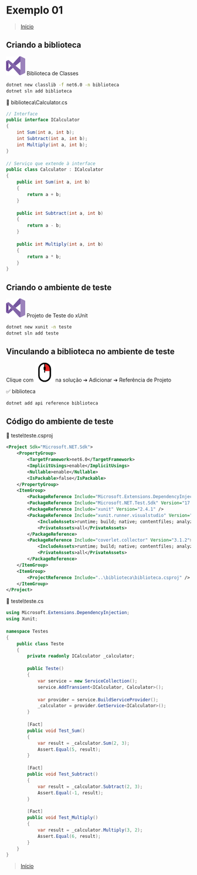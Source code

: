 # Exemplo 01

> [Início](./README.md)

## Criando a biblioteca

![](https://raw.githubusercontent.com/Clemilton10/icons/409d6f8e4996b306276f8c31332e2574ce7b019e/vs.svg) Biblioteca de Classes

```sh
dotnet new classlib -f net6.0 -n biblioteca
dotnet sln add biblioteca
```

📝 biblioteca\Calculator.cs

```csharp
// Interface
public interface ICalculator
{
	int Sum(int a, int b);
	int Subtract(int a, int b);
	int Multiply(int a, int b);
}

// Serviço que extende à interface
public class Calculator : ICalculator
{
	public int Sum(int a, int b)
	{
		return a + b;
	}

	public int Subtract(int a, int b)
	{
		return a - b;
	}

	public int Multiply(int a, int b)
	{
		return a * b;
	}
}
```

## Criando o ambiente de teste

![](https://raw.githubusercontent.com/Clemilton10/icons/409d6f8e4996b306276f8c31332e2574ce7b019e/vs.svg) Projeto de Teste do xUnit

```sh
dotnet new xunit -n teste
dotnet sln add teste
```

## Vinculando a biblioteca no ambiente de teste

Clique com ![](https://raw.githubusercontent.com/Clemilton10/icons/409d6f8e4996b306276f8c31332e2574ce7b019e/bt_right.svg) na solução ➔ Adicionar ➔ Referência de Projeto

✅ biblioteca

```sh
dotnet add api reference biblioteca
```

## Código do ambiente de teste

📝 teste\teste.csproj

```xml
<Project Sdk="Microsoft.NET.Sdk">
	<PropertyGroup>
		<TargetFramework>net6.0</TargetFramework>
		<ImplicitUsings>enable</ImplicitUsings>
		<Nullable>enable</Nullable>
		<IsPackable>false</IsPackable>
	</PropertyGroup>
	<ItemGroup>
		<PackageReference Include="Microsoft.Extensions.DependencyInjection" Version="6.0.1" />
		<PackageReference Include="Microsoft.NET.Test.Sdk" Version="17.1.0" />
		<PackageReference Include="xunit" Version="2.4.1" />
		<PackageReference Include="xunit.runner.visualstudio" Version="2.4.3">
			<IncludeAssets>runtime; build; native; contentfiles; analyzers; buildtransitive</IncludeAssets>
			<PrivateAssets>all</PrivateAssets>
		</PackageReference>
		<PackageReference Include="coverlet.collector" Version="3.1.2">
			<IncludeAssets>runtime; build; native; contentfiles; analyzers; buildtransitive</IncludeAssets>
			<PrivateAssets>all</PrivateAssets>
		</PackageReference>
	</ItemGroup>
	<ItemGroup>
		<ProjectReference Include="..\biblioteca\biblioteca.csproj" />
	</ItemGroup>
</Project>
```

📝 teste\teste.cs

```csharp
using Microsoft.Extensions.DependencyInjection;
using Xunit;

namespace Testes
{
	public class Teste
	{
		private readonly ICalculator _calculator;

		public Teste()
		{
			var service = new ServiceCollection();
			service.AddTransient<ICalculator, Calculator>();

			var provider = service.BuildServiceProvider();
			_calculator = provider.GetService<ICalculator>();
		}

		[Fact]
		public void Test_Sum()
		{
			var result = _calculator.Sum(2, 3);
			Assert.Equal(5, result);
		}

		[Fact]
		public void Test_Subtract()
		{
			var result = _calculator.Subtract(2, 3);
			Assert.Equal(-1, result);
		}

		[Fact]
		public void Test_Multiply()
		{
			var result = _calculator.Multiply(3, 2);
			Assert.Equal(6, result);
		}
	}
}
```

> [Início](./README.md)

